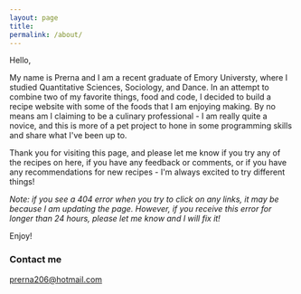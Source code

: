 ```yaml
---
layout: page
title: 
permalink: /about/
---
```


Hello,

My name is Prerna and I am a recent graduate of Emory Universty, where I studied Quantitative Sciences, Sociology, and Dance. In an attempt to combine two of my favorite things, food and code, I decided to build a recipe website with some of the foods that I am enjoying making. By no means am I claiming to be a culinary professional - I am really quite a novice, and this is more of a pet project to hone in some programming skills and share what I've been up to. 

Thank you for visiting this page, and please let me know if you try any of the recipes on here, if you have any feedback or comments, or if you have any recommendations for new recipes - I'm always excited to try different things!

_Note: if you see a 404 error when you try to click on any links, it may be because I am updating the page. However, if you receive this error for longer than 24 hours, please let me know and I will fix it!_


Enjoy!

### Contact me

[prerna206@hotmail.com](mailto:prerna206@hotmail.com)
